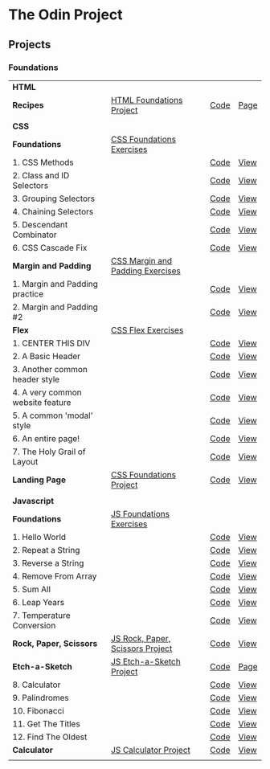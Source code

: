 # The Odin Project

## Projects

### Foundations

|                                  |                                                             |                                 |                                 |
| -------------------------------- | ----------------------------------------------------------- | ------------------------------- | ------------------------------- |
| **HTML**                         |                                                             |                                 |                                 |
| **Recipes**                      | [HTML Foundations Project][HTMLFoundationsProject]          | [Code][HTMLFoundationsCode]     | [Page][HTMLFoundationsPage]     |
|                                  |                                                             |                                 |                                 |
| **CSS**                          |                                                             |                                 |                                 |
| **Foundations**                  | [CSS Foundations Exercises][CSSFoundationsExercises]        |                                 |                                 |
| 1. CSS Methods                   |                                                             | [Code][CSSFoundationsCode1]     | [View][CSSFoundationsPage1]     |
| 2. Class and ID Selectors        |                                                             | [Code][CSSFoundationsCode2]     | [View][CSSFoundationsPage2]     |
| 3. Grouping Selectors            |                                                             | [Code][CSSFoundationsCode3]     | [View][CSSFoundationsPage3]     |
| 4. Chaining Selectors            |                                                             | [Code][CSSFoundationsCode4]     | [View][CSSFoundationsPage4]     |
| 5. Descendant Combinator         |                                                             | [Code][CSSFoundationsCode5]     | [View][CSSFoundationsPage5]     |
| 6. CSS Cascade Fix               |                                                             | [Code][CSSFoundationsCode6]     | [View][CSSFoundationsPage6]     |
| **Margin and Padding**           | [CSS Margin and Padding Exercises][CSSMarginPaddingProject] |                                 |                                 |
| 1. Margin and Padding practice   |                                                             | [Code][CSSMarginPaddingCode1]   | [View][CSSMarginPaddingPage1]   |
| 2. Margin and Padding #2         |                                                             | [Code][CSSMarginPaddingCode2]   | [View][CSSMarginPaddingPage2]   |
| **Flex**                         | [CSS Flex Exercises][CSSFlexProject]                        |                                 |                                 |
| 1. CENTER THIS DIV               |                                                             | [Code][CSSFlexCode1]            | [View][CSSFlexPage1]            |
| 2. A Basic Header                |                                                             | [Code][CSSFlexCode2]            | [View][CSSFlexPage2]            |
| 3. Another common header style   |                                                             | [Code][CSSFlexCode3]            | [View][CSSFlexPage3]            |
| 4. A very common website feature |                                                             | [Code][CSSFlexCode4]            | [View][CSSFlexPage4]            |
| 5. A common 'modal' style        |                                                             | [Code][CSSFlexCode5]            | [View][CSSFlexPage5]            |
| 6. An entire page!               |                                                             | [Code][CSSFlexCode6]            | [View][CSSFlexPage6]            |
| 7. The Holy Grail of Layout      |                                                             | [Code][CSSFlexCode7]            | [View][CSSFlexPage7]            |
| **Landing Page**                 | [CSS Foundations Project][CSSFoundationsProject]            | [Code][CSSFoundationsCode]      | [View][CSSFoundationsPage]      |
|                                  |                                                             |                                 |                                 |
| **Javascript**                   |                                                             |                                 |                                 |
| **Foundations**                  | [JS Foundations Exercises][JSFoundationsExercises]          |                                 |                                 |
| 1. Hello World                   |                                                             | [Code][JSFoundationsCode1]      | [View][JSFoundationsPage1]      |
| 2. Repeat a String               |                                                             | [Code][JSFoundationsCode2]      | [View][JSFoundationsPage2]      |
| 3. Reverse a String              |                                                             | [Code][JSFoundationsCode3]      | [View][JSFoundationsPage3]      |
| 4. Remove From Array             |                                                             | [Code][JSFoundationsCode4]      | [View][JSFoundationsPage4]      |
| 5. Sum All                       |                                                             | [Code][JSFoundationsCode5]      | [View][JSFoundationsPage5]      |
| 6. Leap Years                    |                                                             | [Code][JSFoundationsCode6]      | [View][JSFoundationsPage6]      |
| 7. Temperature Conversion        |                                                             | [Code][JSFoundationsCode7]      | [View][JSFoundationsPage7]      |
| **Rock, Paper, Scissors**        | [JS Rock, Paper, Scissors Project][JS-RPSProject]           | [Code][JS-RPSProjectCode]       | [View][JS-RPSProjectPage]       |
| **Etch-a-Sketch**                | [JS Etch-a-Sketch Project][JSEtchSketchProject]             | [Code][JSEtchSketchProjectCode] | [Page][JSEtchSketchProjectPage] |
| 8. Calculator                    |                                                             | [Code][JSFoundationsCode8]      | [View][JSFoundationsPage8]      |
| 9. Palindromes                   |                                                             | [Code][JSFoundationsCode9]      | [View][JSFoundationsPage9]      |
| 10. Fibonacci                    |                                                             | [Code][JSFoundationsCode10]     | [View][JSFoundationsPage10]     |
| 11. Get The Titles               |                                                             | [Code][JSFoundationsCode11]     | [View][JSFoundationsPage11]     |
| 12. Find The Oldest              |                                                             | [Code][JSFoundationsCode12]     | [View][JSFoundationsPage12]     |
| **Calculator**                   | [JS Calculator Project][JS-CalcProject]                     | [Code][JS-CalcProjectCode]      | [View][JS-CalcProjectPage]      |
|                                  |                                                             |                                 |                                 |

[HTMLFoundationsProject]: https://www.theodinproject.com/lessons/foundations-recipes
[HTMLFoundationsCode]: ./odin-recipes/
[HTMLFoundationsPage]: https://fhmurakami.github.io/the-odin-project/odin-recipes

<!--  -->

[CSSFoundationsExercises]: https://www.theodinproject.com/lessons/foundations-intro-to-css
[CSSFoundationsCode1]: https://github.com/fhmurakami/the-odin-project/tree/main/css-exercises/foundations/01-css-methods
[CSSFoundationsPage1]: https://fhmurakami.github.io/the-odin-project/css-exercises/foundations/01-css-methods/index.html
[CSSFoundationsCode2]: https://github.com/fhmurakami/the-odin-project/tree/main/css-exercises/foundations/02-class-id-selectors
[CSSFoundationsPage2]: https://fhmurakami.github.io/the-odin-project/css-exercises/foundations/02-class-id-selectors/index.html
[CSSFoundationsCode3]: https://github.com/fhmurakami/the-odin-project/tree/main/css-exercises/foundations/03-grouping-selectors
[CSSFoundationsPage3]: https://fhmurakami.github.io/the-odin-project/css-exercises/foundations/03-grouping-selectors/index.html
[CSSFoundationsCode4]: https://github.com/fhmurakami/the-odin-project/tree/main/css-exercises/foundations/04-chaining-selectors
[CSSFoundationsPage4]: https://fhmurakami.github.io/the-odin-project/css-exercises/foundations/04-chaining-selectors/index.html
[CSSFoundationsCode5]: https://github.com/fhmurakami/the-odin-project/tree/main/css-exercises/foundations/05-descendant-combinator
[CSSFoundationsPage5]: https://fhmurakami.github.io/the-odin-project/css-exercises/foundations/05-descendant-combinator/index.html
[CSSFoundationsCode6]: https://github.com/fhmurakami/the-odin-project/tree/main/css-exercises/foundations/06-cascade-fix
[CSSFoundationsPage6]: https://fhmurakami.github.io/the-odin-project/css-exercises/foundations/06-cascade-fix/index.html

<!-- -->

[CSSMarginPaddingProject]: https://www.theodinproject.com/lessons/foundations-block-and-inline
[CSSMarginPaddingCode1]: https://github.com/fhmurakami/the-odin-project/tree/main/css-exercises/margin-and-padding/01-margin-and-padding-1
[CSSMarginPaddingPage1]: https://fhmurakami.github.io/the-odin-project/css-exercises/margin-and-padding/01-margin-and-padding-1/
[CSSMarginPaddingCode2]: https://github.com/fhmurakami/the-odin-project/tree/main/css-exercises/margin-and-padding/02-margin-and-padding-2
[CSSMarginPaddingPage2]: https://fhmurakami.github.io/the-odin-project/css-exercises/margin-and-padding/02-margin-and-padding-2/

<!--  -->

[CSSFlexProject]: https://www.theodinproject.com/lessons/foundations-alignment
[CSSFlexCode1]: https://github.com/fhmurakami/the-odin-project/tree/main/css-exercises/flex/01-flex-center
[CSSFlexPage1]: https://fhmurakami.github.io/the-odin-project/css-exercises/flex/01-flex-center/
[CSSFlexCode2]: https://github.com/fhmurakami/the-odin-project/tree/main/css-exercises/flex/02-flex-header
[CSSFlexPage2]: https://fhmurakami.github.io/the-odin-project/css-exercises/flex/02-flex-header/
[CSSFlexCode3]: https://github.com/fhmurakami/the-odin-project/tree/main/css-exercises/flex/03-flex-header-2
[CSSFlexPage3]: https://fhmurakami.github.io/the-odin-project/css-exercises/flex/03-flex-header-2/
[CSSFlexCode4]: https://github.com/fhmurakami/the-odin-project/tree/main/css-exercises/flex/04-flex-information
[CSSFlexPage4]: https://fhmurakami.github.io/the-odin-project/css-exercises/flex/04-flex-information/
[CSSFlexCode5]: https://github.com/fhmurakami/the-odin-project/tree/main/css-exercises/flex/05-flex-modal
[CSSFlexPage5]: https://fhmurakami.github.io/the-odin-project/css-exercises/flex/05-flex-modal/
[CSSFlexCode6]: https://github.com/fhmurakami/the-odin-project/tree/main/css-exercises/flex/06-flex-layout
[CSSFlexPage6]: https://fhmurakami.github.io/the-odin-project/css-exercises/flex/06-flex-layout/
[CSSFlexCode7]: https://github.com/fhmurakami/the-odin-project/tree/main/css-exercises/flex/07-flex-layout-2
[CSSFlexPage7]: https://fhmurakami.github.io/the-odin-project/css-exercises/flex/07-flex-layout-2/

<!--  -->

[CSSFoundationsProject]: https://www.theodinproject.com/lessons/foundations-landing-page
[CSSFoundationsCode]: https://github.com/fhmurakami/the-odin-project/tree/main/landing-page
[CSSFoundationsPage]: https://fhmurakami.github.io/the-odin-project/landing-page/

<!--  -->

[JSFoundationsExercises]: https://www.theodinproject.com/lessons/foundations-arrays-and-loops
[JSFoundationsCode1]: https://github.com/fhmurakami/the-odin-project/tree/main/javascript-exercises/01_helloWorld
[JSFoundationsPage1]: https://fhmurakami.github.io/the-odin-project/javascript-exercises/01_helloWorld/
[JSFoundationsCode2]: https://github.com/fhmurakami/the-odin-project/tree/main/javascript-exercises/02_repeatString
[JSFoundationsPage2]: https://fhmurakami.github.io/the-odin-project/javascript-exercises/02_repeatString/
[JSFoundationsCode3]: https://github.com/fhmurakami/the-odin-project/tree/main/javascript-exercises/03_reverseString
[JSFoundationsPage3]: https://fhmurakami.github.io/the-odin-project/javascript-exercises/03_reverseString/
[JSFoundationsCode4]: https://github.com/fhmurakami/the-odin-project/tree/main/javascript-exercises/04_removeFromArray
[JSFoundationsPage4]: https://fhmurakami.github.io/the-odin-project/javascript-exercises/04_removeFromArray/
[JSFoundationsCode5]: https://github.com/fhmurakami/the-odin-project/tree/main/javascript-exercises/05_sumAll
[JSFoundationsPage5]: https://fhmurakami.github.io/the-odin-project/javascript-exercises/05_sumAll/
[JSFoundationsCode6]: https://github.com/fhmurakami/the-odin-project/tree/main/javascript-exercises/06_leapYears
[JSFoundationsPage6]: https://fhmurakami.github.io/the-odin-project/javascript-exercises/06_leapYears/
[JSFoundationsCode7]: https://github.com/fhmurakami/the-odin-project/tree/main/javascript-exercises/07_tempConversion
[JSFoundationsPage7]: https://fhmurakami.github.io/the-odin-project/javascript-exercises/07_tempConversion/
[JSFoundationsCode8]: https://github.com/fhmurakami/the-odin-project/tree/main/javascript-exercises/08_calculator
[JSFoundationsPage8]: https://fhmurakami.github.io/the-odin-project/javascript-exercises/08_calculator/
[JSFoundationsCode9]: https://github.com/fhmurakami/the-odin-project/tree/main/javascript-exercises/09_palindromes
[JSFoundationsPage9]: https://fhmurakami.github.io/the-odin-project/javascript-exercises/09_palindromes/
[JSFoundationsCode10]: https://github.com/fhmurakami/the-odin-project/tree/main/javascript-exercises/10_fibonacci
[JSFoundationsPage10]: https://fhmurakami.github.io/the-odin-project/javascript-exercises/10_fibonacci/
[JSFoundationsCode11]: https://github.com/fhmurakami/the-odin-project/tree/main/javascript-exercises/11_getTheTitles
[JSFoundationsPage11]: https://fhmurakami.github.io/the-odin-project/javascript-exercises/11_getTheTitles/
[JSFoundationsCode12]: https://github.com/fhmurakami/the-odin-project/tree/main/javascript-exercises/12_findTheOldest
[JSFoundationsPage12]: https://fhmurakami.github.io/the-odin-project/javascript-exercises/12_findTheOldest/

<!--  -->

[JS-RPSProject]: https://www.theodinproject.com/lessons/foundations-rock-paper-scissors
[JS-RPSProjectCode]: https://github.com/fhmurakami/the-odin-project/tree/main/rock-paper-scissors
[JS-RPSProjectPage]: https://fhmurakami.github.io/the-odin-project/rock-paper-scissors/index.html

<!--  -->

[JSEtchSketchProject]: https://www.theodinproject.com/lessons/foundations-etch-a-sketch
[JSEtchSketchProjectCode]: https://github.com/fhmurakami/the-odin-project/tree/main/etch-a-sketch
[JSEtchSketchProjectPage]: https://fhmurakami.github.io/the-odin-project/etch-a-sketch/index.html

<!--  -->

[JS-CalcProject]: https://www.theodinproject.com/lessons/foundations-calculator
[JS-CalcProjectCode]: https://github.com/fhmurakami/the-odin-project/tree/main/calculator
[JS-CalcProjectPage]: https://fhmurakami.github.io/the-odin-project/calculator/index.html
